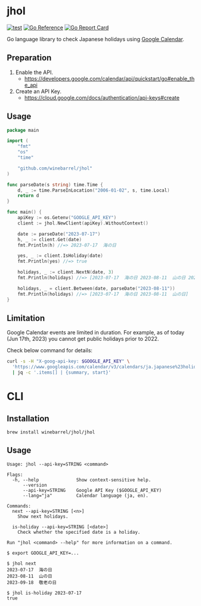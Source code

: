 # jhol

[![test](https://github.com/winebarrel/jhol/actions/workflows/test.yml/badge.svg)](https://github.com/winebarrel/jhol/actions/workflows/test.yml)
[![Go Reference](https://pkg.go.dev/badge/github.com/winebarrel/jhol.svg)](https://pkg.go.dev/github.com/winebarrel/jhol)
[![Go Report Card](https://goreportcard.com/badge/github.com/winebarrel/jhol)](https://goreportcard.com/report/github.com/winebarrel/jhol)

Go language library to check Japanese holidays using [Google Calendar](https://calendar.google.com/calendar/embed?src=ja.japanese%23holiday%40group.v.calendar.google.com).

## Preparation

1. Enable the API.
    * https://developers.google.com/calendar/api/quickstart/go#enable_the_api
1. Create an API Key.
    * https://cloud.google.com/docs/authentication/api-keys#create

## Usage

```go
package main

import (
	"fmt"
	"os"
	"time"

	"github.com/winebarrel/jhol"
)

func parseDate(s string) time.Time {
	d, _ := time.ParseInLocation("2006-01-02", s, time.Local)
	return d
}

func main() {
	apiKey := os.Getenv("GOOGLE_API_KEY")
	client := jhol.NewClient(apiKey).WithoutContext()

	date := parseDate("2023-07-17")
	h, _ := client.Get(date)
	fmt.Println(h) //=> 2023-07-17	海の日

	yes, _ := client.IsHoliday(date)
	fmt.Println(yes) //=> true

	holidays, _ := client.NextN(date, 3)
	fmt.Println(holidays) //=> [2023-07-17	海の日 2023-08-11	山の日 2023-09-18	敬老の日]

	holidays, _ = client.Between(date, parseDate("2023-08-11"))
	fmt.Println(holidays) //=> [2023-07-17	海の日 2023-08-11	山の日]
}
```

## Limitation

Google Calendar events are limited in duration. For example, as of today (Jun 17th, 2023) you cannot get public holidays prior to 2022.

Check below command for details:

```sh
curl -s -H "X-goog-api-key: $GOOGLE_API_KEY" \
  'https://www.googleapis.com/calendar/v3/calendars/ja.japanese%23holiday%40group.v.calendar.google.com/events?showDeleted=false&singleEvents=true&orderBy=startTime&timeMin=2019-01-01T00:00:00Z&maxResults=100' \
  | jq -c '.items[] | {summary, start}'
```

# CLI

## Installation

```
brew install winebarrel/jhol/jhol
```

## Usage

```
Usage: jhol --api-key=STRING <command>

Flags:
  -h, --help              Show context-sensitive help.
      --version
      --api-key=STRING    Google API Key ($GOOGLE_API_KEY)
      --lang="ja"         Calendar language (ja, en).

Commands:
  next --api-key=STRING [<n>]
    Show next holidays.

  is-holiday --api-key=STRING [<date>]
    Check whether the specified date is a holiday.

Run "jhol <command> --help" for more information on a command.
```

```
$ export GOOGLE_API_KEY=...

$ jhol next
2023-07-17	海の日
2023-08-11	山の日
2023-09-18	敬老の日

$ jhol is-holiday 2023-07-17
true
```
